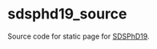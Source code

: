 # sdsphd19_source

Source code for static page for [SDSPhD19](https://github.com/CALDISS-AAU/sdsphd19).
